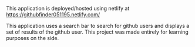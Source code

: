 This application is deployed/hosted using netlify at https://githubfinder051195.netlify.com/

This application uses a search bar to search for github users and displays a set of results of the github user. This project was made entirely for learning purposes on the side.
